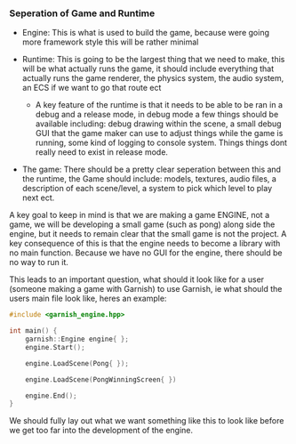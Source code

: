 ### Seperation of Game and Runtime
 * Engine: This is what is used to build the game, because were going more framework style this will be rather minimal

 * Runtime: This is going to be the largest thing that we need to make, this will be what actually runs the game,
         it should include everything that actually runs the game renderer, the physics system, the audio system,
         an ECS if we want to go that route ect
    * A key feature of the runtime is that it needs to be able to be ran in a debug and a release mode, in debug mode
    a few things should be available including: debug drawing within the scene, a small debug GUI that the game
    maker can use to adjust things while the game is running, some kind of logging to console system. Things things
    dont really need to exist in release mode.

* The game: There should be a pretty clear seperation between this and the runtime, the Game should include: models,
          textures, audio files, a description of each scene/level, a system to pick which level to play next ect.

A key goal to keep in mind is that we are making a game ENGINE, not a game, we will be developing a small game 
(such as pong) along side the engine, but it needs to remain clear that the small game is not the project. A key
consequence of this is that the engine needs to become a library with no main function. Because we have no GUI
for the engine, there should be no way to run it.

This leads to an important question, what should it look like for a user (someone making a game with Garnish) to 
use Garnish, ie what should the users main file look like, heres an example:
```cpp
#include <garnish_engine.hpp>

int main() {
    garnish::Engine engine{ };
    engine.Start();

    engine.LoadScene(Pong{ });

    engine.LoadScene(PongWinningScreen{ })

    engine.End();
}
```
We should fully lay out what we want something like this to look like before we get too far into the 
development of the engine.